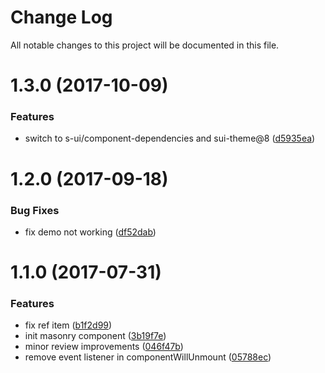 # Change Log

All notable changes to this project will be documented in this file.

<a name="1.3.0"></a>
# 1.3.0 (2017-10-09)


### Features

* switch to s-ui/component-dependencies and sui-theme@8 ([d5935ea](https://github.com/SUI-Components/sui-components/commit/d5935ea))



<a name="1.2.0"></a>
# 1.2.0 (2017-09-18)


### Bug Fixes

* fix demo not working ([df52dab](https://github.com/SUI-Components/sui-components/commit/df52dab))



<a name="1.1.0"></a>
# 1.1.0 (2017-07-31)


### Features

* fix ref item ([b1f2d99](https://github.com/SUI-Components/sui-components/commit/b1f2d99))
* init masonry component ([3b19f7e](https://github.com/SUI-Components/sui-components/commit/3b19f7e))
* minor review improvements ([046f47b](https://github.com/SUI-Components/sui-components/commit/046f47b))
* remove event listener in componentWillUnmount ([05788ec](https://github.com/SUI-Components/sui-components/commit/05788ec))



